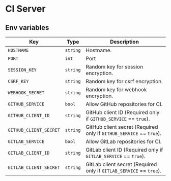 # CI Server

## Env variables

| Key                    | Type     | Description                                                         |
|------------------------|----------|---------------------------------------------------------------------|
| `HOSTNAME`             | `string` | Hostname.                                                           |
| `PORT`                 | `int`    | Port                                                                |
| `SESSION_KEY`          | `string` | Random key for session encryption.                                  |
| `CSRF_KEY`             | `string` | Random key for csrf encryption.                                     |
| `WEBHOOK_SECRET`       | `string` | Random key for webhook encryption.                                  |
| `GITHUB_SERVICE`       | `bool`   | Allow GitHub repositories for CI.                                   |
| `GITHUB_CLIENT_ID`     | `string` | GitHub client ID (Required only if `GITHUB_SERVICE` == `true`).     |
| `GITHUB_CLIENT_SECRET` | `string` | GitHub client secret (Required only if `GITHUB_SERVICE` == `true`). |
| `GITLAB_SERVICE`       | `bool`   | Allow GitLab repositories for CI.                                   |
| `GITLAB_CLIENT_ID`     | `string` | GitLab client ID (Required only if `GITLAB_SERVICE` == `true`).     |
| `GITLAB_CLIENT_SECRET` | `string` | GitLab client secret (Required only if `GITLAB_SERVICE` == `true`). |
